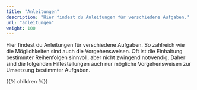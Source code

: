 ```yaml
---
title: "Anleitungen"
description: "Hier findest du Anleitungen für verschiedene Aufgaben."
url: "anleitungen"
weight: 100
---
```


Hier findest du Anleitungen für verschiedene Aufgaben. So zahlreich wie die Möglichkeiten sind auch die
Vorgehensweisen. Oft ist die Einhaltung bestimmter Reihenfolgen sinnvoll, aber nicht zwingend notwendig. Daher sind 
die folgenden Hilfestellungen auch nur mögliche Vorgehensweisen zur Umsetzung bestimmter Aufgaben.

{{% children %}}
